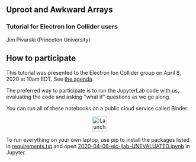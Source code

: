 ## Uproot and Awkward Arrays

### Tutorial for Electron Ion Collider users

Jim Pivarski (Princeton University)

## How to participate

This tutorial was presented to the Electron Ion Collider group on April 8, 2020 at 10am EDT. See [the agenda](https://indico.bnl.gov/event/8242/).

The preferred way to participate is to run the JupyterLab code with us, evaluating the code and asking "what if" questions as we go along.

You can run all of these notebooks on a public cloud service called Binder:

<p align="center">
  <a href="https://mybinder.org/v2/gh/jpivarski/2020-04-08-eic-jlab/1.0?urlpath=lab/tree/2020-04-08-eic-jlab-UNEVALUATED.ipynb">
    <img src="https://mybinder.org/badge_logo.svg" alt="Launch Binder" height="40">
  </a>
</p>

To run everything on your own laptop, use pip to install the packages listed in [requirements.txt](requirements.txt) and open [2020-04-08-eic-jlab-UNEVALUATED.ipynb](2020-04-08-eic-jlab-UNEVALUATED.ipynb) in Jupyter.
